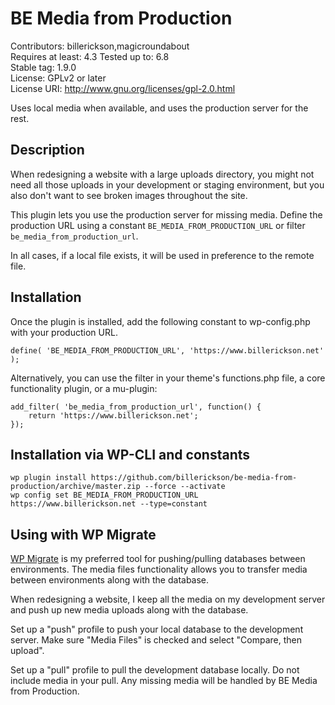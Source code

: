 # BE Media from Production

Contributors: billerickson,magicroundabout  
Requires at least: 4.3
Tested up to: 6.8  
Stable tag: 1.9.0  
License: GPLv2 or later  
License URI: http://www.gnu.org/licenses/gpl-2.0.html  

Uses local media when available, and uses the production server for the rest.

## Description

When redesigning a website with a large uploads directory, you might not need all those uploads in your development
or staging environment, but you also don't want to see broken images throughout the site.

This plugin lets you use the production server for missing media. Define the production URL using a constant `BE_MEDIA_FROM_PRODUCTION_URL` or filter `be_media_from_production_url`.

In all cases, if a local file exists, it will be used in preference to the remote file.

## Installation

Once the plugin is installed, add the following constant to wp-config.php with your production URL.

```
define( 'BE_MEDIA_FROM_PRODUCTION_URL', 'https://www.billerickson.net' );
```

Alternatively, you can use the filter in your theme's functions.php file, a core functionality plugin, or a mu-plugin:

```
add_filter( 'be_media_from_production_url', function() {
	return 'https://www.billerickson.net';
});
```


## Installation via WP-CLI and constants

```
wp plugin install https://github.com/billerickson/be-media-from-production/archive/master.zip --force --activate
wp config set BE_MEDIA_FROM_PRODUCTION_URL https://www.billerickson.net --type=constant
```

## Using with WP Migrate

[WP Migrate](https://deliciousbrains.com/wp-migrate-db-pro/) is my preferred tool for pushing/pulling databases between environments. The media files functionality allows you to transfer media between environments along with the database.

When redesigning a website, I keep all the media on my development server and push up new media uploads along with the database.

Set up a "push" profile to push your local database to the development server. Make sure "Media Files" is checked and select "Compare, then upload".

Set up a "pull" profile to pull the development database locally. Do not include media in your pull. Any missing media will be handled by BE Media from Production.
